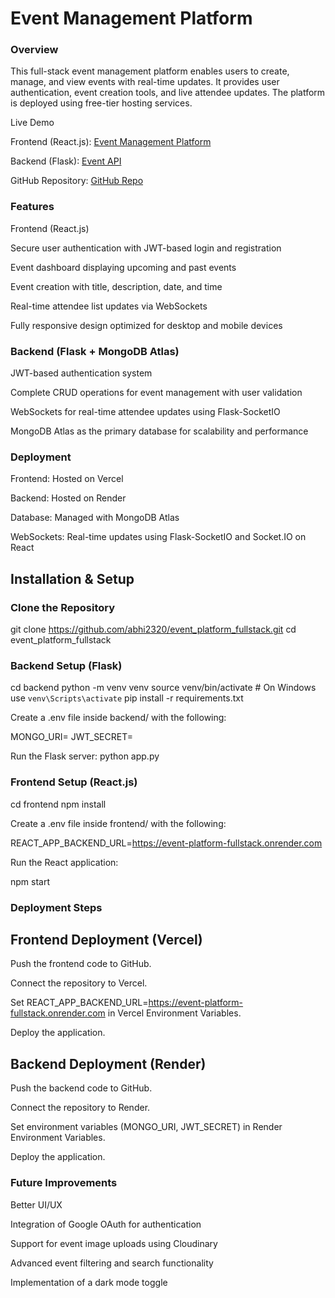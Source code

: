 # Event Management Platform

### Overview

This full-stack event management platform enables users to create, manage, and view events with real-time updates. It provides user authentication, event creation tools, and live attendee updates. The platform is deployed using free-tier hosting services.


Live Demo

Frontend (React.js): [Event Management Platform](https://event-platform-fullstack.vercel.app/login)

Backend (Flask): [Event API](https://event-platform-fullstack.onrender.com)

GitHub Repository: [GitHub Repo](https://github.com/abhi2320/event_platform_fullstack)


### Features

Frontend (React.js)

Secure user authentication with JWT-based login and registration

Event dashboard displaying upcoming and past events

Event creation with title, description, date, and time

Real-time attendee list updates via WebSockets

Fully responsive design optimized for desktop and mobile devices

### Backend (Flask + MongoDB Atlas)

JWT-based authentication system

Complete CRUD operations for event management with user validation

WebSockets for real-time attendee updates using Flask-SocketIO

MongoDB Atlas as the primary database for scalability and performance


### Deployment

Frontend: Hosted on Vercel

Backend: Hosted on Render

Database: Managed with MongoDB Atlas

WebSockets: Real-time updates using Flask-SocketIO and Socket.IO on React

## Installation & Setup

### Clone the Repository

git clone https://github.com/abhi2320/event_platform_fullstack.git
cd event_platform_fullstack

### Backend Setup (Flask)

cd backend
python -m venv venv
source venv/bin/activate  # On Windows use `venv\Scripts\activate`
pip install -r requirements.txt

Create a .env file inside backend/ with the following:

MONGO_URI=<your-mongodb-uri>
JWT_SECRET=<your-secret-key>

Run the Flask server:
python app.py

### Frontend Setup (React.js)
cd frontend
npm install


Create a .env file inside frontend/ with the following:

REACT_APP_BACKEND_URL=https://event-platform-fullstack.onrender.com


Run the React application:

npm start

### Deployment Steps

## Frontend Deployment (Vercel)

Push the frontend code to GitHub.

Connect the repository to Vercel.

Set REACT_APP_BACKEND_URL=https://event-platform-fullstack.onrender.com in Vercel Environment Variables.

Deploy the application.

## Backend Deployment (Render)

Push the backend code to GitHub.

Connect the repository to Render.

Set environment variables (MONGO_URI, JWT_SECRET) in Render Environment Variables.

Deploy the application.

### Future Improvements

Better UI/UX

Integration of Google OAuth for authentication

Support for event image uploads using Cloudinary

Advanced event filtering and search functionality

Implementation of a dark mode toggle